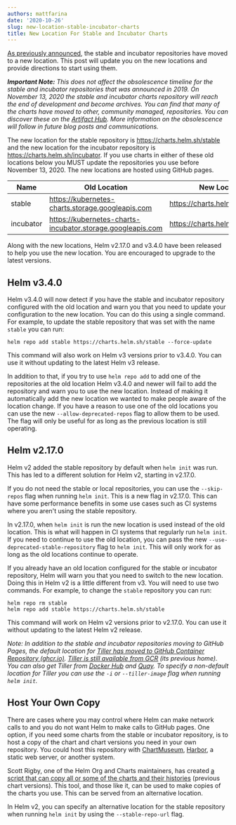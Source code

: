 ```yaml
---
authors: mattfarina
date: '2020-10-26'
slug: new-location-stable-incubator-charts
title: New Location For Stable and Incubator Charts
---
```



[As previously announced](https://helm.sh/blog/helm-turns-five/), the stable and incubator repositories have moved to a new location. This post will update you on the new locations and provide directions to start using them.

_**Important Note:** This does not affect the obsolescence timeline for the stable and incubator repositories that was announced in 2019. On November 13, 2020 the stable and incubator charts repository will reach the end of development and become archives. You can find that many of the charts have moved to other, community managed, repositories. You can discover these on the [Artifact Hub](https://artifacthub.io/). More information on the obsolescence will follow in future blog posts and communications._
<!-- truncate -->

The new location for the stable repository is https://charts.helm.sh/stable and the new location for the incubator repository is https://charts.helm.sh/incubator. If you use charts in either of these old locations below you MUST update the repositories you use before November 13, 2020. The new locations are hosted using GitHub pages.

| Name      | Old Location | New Location |
| --------- | ------------ | ------------ |
| stable    | https://kubernetes-charts.storage.googleapis.com | https://charts.helm.sh/stable |
| incubator | https://kubernetes-charts-incubator.storage.googleapis.com | https://charts.helm.sh/incubator |


Along with the new locations, Helm v2.17.0 and v3.4.0 have been released to help you use the new location. You are encouraged to upgrade to the latest versions.<!-- truncate -->

## Helm v3.4.0

Helm v3.4.0 will now detect if you have the stable and incubator repository configured with the old location and warn you that you need to update your configuration to the new location. You can do this using a single command. For example, to update the stable repository that was set with the name `stable` you can run:

```
helm repo add stable https://charts.helm.sh/stable --force-update
```

This command will also work on Helm v3 versions prior to v3.4.0. You can use it without updating to the latest Helm v3 release.

In addition to that, if you try to use `helm repo add` to add one of the repositories at the old location Helm v3.4.0 and newer will fail to add the repository and warn you to use the new location. Instead of making it automatically add the new location we wanted to make people aware of the location change. If you have a reason to use one of the old locations you can use the new `--allow-deprecated-repos` flag to allow them to be used. The flag will only be useful for as long as the previous location is still operating.

## Helm v2.17.0

Helm v2 added the stable repository by default when `helm init` was run. This has led to a different solution for Helm v2, starting in v2.17.0.

If you do not need the stable or local repositories, you can use the `--skip-repos` flag when running `helm init`. This is a new flag in v2.17.0. This can have some performance benefits in some use cases such as CI systems where you aren't using the stable repository.

In v2.17.0, when `helm init` is run the new location is used instead of the old location. This is what will happen in CI systems that regularly run `helm init`. If you need to continue to use the old location, you can pass the new `--use-deprecated-stable-repository` flag to `helm init`. This will only work for as long as the old locations continue to operate.

If you already have an old location configured for the stable or incubator repository, Helm will warn you that you need to switch to the new location. Doing this in Helm v2 is a little different from v3. You will need to use two commands. For example, to change the `stable` repository you can run:

```
helm repo rm stable
helm repo add stable https://charts.helm.sh/stable
```

This command will work on Helm v2 versions prior to v2.17.0. You can use it without updating to the latest Helm v2 release.

_Note: In addition to the stable and incubator repositories moving to GitHub Pages, the default location for [Tiller has moved to GitHub Container Repository (ghcr.io)](https://github.com/orgs/helm/packages/container/package/tiller). [Tiller is still available from GCR](https://gcr.io/kubernetes-helm/tiller) (its previous home). You can also get Tiller from [Docker Hub](https://hub.docker.com/r/helmpack/tiller) and [Quay](http://quay.io/helmpack/tiller). To specify a non-default location for Tiller you can use the `-i` or `--tiller-image` flag when running `helm init`._

## Host Your Own Copy

There are cases where you may control where Helm can make network calls to and you do not want Helm to make calls to GitHub pages. One option, if you need some charts from the stable or incubator repository, is to host a copy of the chart and chart versions you need in your own repository. You could host this repository with [ChartMuseum](https://github.com/helm/chartmuseum), [Harbor](https://goharbor.io/), a static web server, or another system.

Scott Rigby, one of the Helm Org and Charts maintainers, has created [a script that can copy all or some of the charts and their histories](https://github.com/scottrigby/helm-adopt-package-history) (previous chart versions). This tool, and those like it, can be used to make copies of the charts you use. This can be served from an alternative location.

In Helm v2, you can specify an alternative location for the stable repository when running `helm init` by using the `--stable-repo-url` flag.
